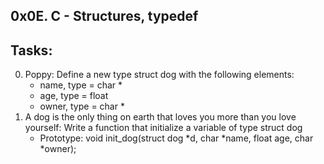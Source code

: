 0x0E. C - Structures, typedef
----------------------------------
## Tasks:
0. Poppy: Define a new type struct dog with the following elements:
	* name, type = char *
	* age, type = float
	* owner, type = char *
1. A dog is the only thing on earth that loves you more than you love yourself: Write a function that initialize a variable of type struct dog
	* Prototype: void init_dog(struct dog *d, char *name, float age, char *owner);

